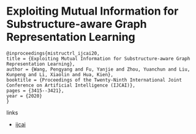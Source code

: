 # Exploiting Mutual Information for Substructure-aware Graph Representation Learning

```
@inproceedings{mistructrl_ijcai20,
title = {Exploiting Mutual Information for Substructure-aware Graph Representation Learning},
author = {Wang, Pengyang and Fu, Yanjie and Zhou, Yuanchun and Liu, Kunpeng and Li, Xiaolin and Hua, Kien},
booktitle = {Proceedings of the Twenty-Ninth International Joint Conference on Artificial Intelligence (IJCAI)},
pages = {3415--3421},
year = {2020}
}
```

links
- [ijcai](https://www.ijcai.org/Proceedings/2020/472)
